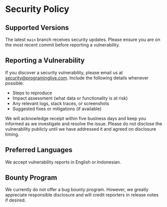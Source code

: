 # Security Policy

## Supported Versions

The latest `main` branch receives security updates. Please ensure you are on the most recent commit before reporting a vulnerability.

## Reporting a Vulnerability

If you discover a security vulnerability, please email us at [security@programinglive.com](mailto:security@programinglive.com). Include the following details whenever possible:

- Steps to reproduce
- Impact assessment (what data or functionality is at risk)
- Any relevant logs, stack traces, or screenshots
- Suggested fixes or mitigations (if available)

We will acknowledge receipt within five business days and keep you informed as we investigate and resolve the issue. Please do not disclose the vulnerability publicly until we have addressed it and agreed on disclosure timing.

## Preferred Languages

We accept vulnerability reports in English or Indonesian.

## Bounty Program

We currently do not offer a bug bounty program. However, we greatly appreciate responsible disclosure and will credit reporters in release notes if desired.
